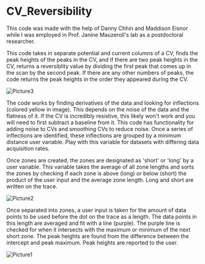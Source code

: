 # CV_Reversibility

This code was made with the help of Danny Chhin and Maddison Eisnor while I was employed in Prof. Janine Mauzeroll's lab as a postdoctoral researcher.

This code takes in separate potential and current columns of a CV, finds the peak heights of the peaks in the CV, and if there are two peak heights in the CV, returns a reversiblity value by dividing the first peak that comes up in the scan by the second peak. If there are any other numbers of peaks, the code returns the peak heights in the order they appeared during the CV.

![Picture3](https://github.com/user-attachments/assets/99c157af-2f1d-43d1-a1cd-fd2933fb6b21)

The code works by finding derivatives of the data and looking for inflections (colored yellow in image). This depends on the noise of the data and the flatness of it. If the CV is incredibly resistive, this likely won't work and you will need to first subtract a baseline from it. This code has functionality for adding noise to CVs and smoothing CVs to reduce noise. Once a series of inflections are identified, these inflections are grouped by a minimum distance user variable. Play with this variable for datasets with differing data acquisition rates. 

Once zones are created, the zones are designated as 'short' or 'long' by a user variable. This variable takes the average of all zone lengths and sorts the zones by checking if each zone is above (long) or below (short) the product of the user input and the average zone length. Long and short are written on the trace.

![Picture2](https://github.com/user-attachments/assets/683061c7-bb3f-46fe-84bf-3e21ebea3188)

Once separated into zones, a user input is taken for the amount of data points to be used before the dot on the trace as a length. The data points in this length are averaged and fit with a line (purple). The purple line is checked for when it intersects with the maximum or minimum of the next short zone. The peak heights are found from the difference between the intercept and peak maximum. Peak heights are reported to the user.

![Picture1](https://github.com/user-attachments/assets/cf1cf1cf-e7c2-4895-8fb6-c7620c14c9f5)
